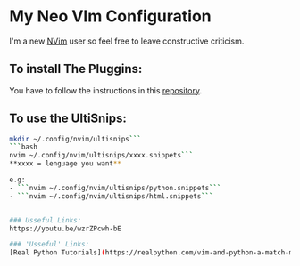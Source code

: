# My Neo VIm Configuration
I'm a new [NVim](https://neovim.io) user so feel free to leave constructive criticism.

## To install The Pluggins:
You have to follow the instructions in this [repository](https://github.com/junegunn/vim-plug).

## To use the UltiSnips:
 ```bash 
mkdir ~/.config/nvim/ultisnips``` 
```bash
nvim ~/.config/nvim/ultisnips/xxxx.snippets```
**xxxx = lenguage you want**

e.g:
 - ```nvim ~/.config/nvim/ultisnips/python.snippets```  
 - ```nvim ~/.config/nvim/ultisnips/html.snippets```


### Usseful Links:
https://youtu.be/wzrZPcwh-bE

### 'Usseful' Links:
[Real Python Tutorials](https://realpython.com/vim-and-python-a-match-made-in-heaven/)

